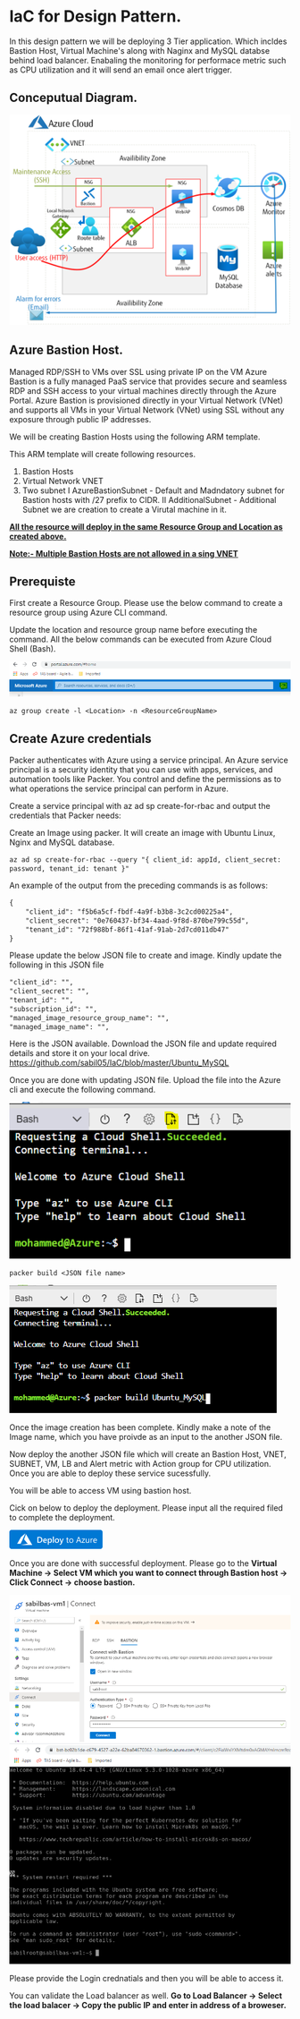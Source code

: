 # IaC for Design Pattern. 

In this design pattern we will be deploying 3 Tier application. Which incldes Bastion Host, Virtual Machine's along with Naginx and MySQL databse behind load balancer. Enabaling the monitoring for performace metric such as CPU utilization and it will send an email once alert trigger. 

## Conceputual Diagram. 

<img src=IaC.PNG>

## Azure Bastion Host. 

Managed RDP/SSH to VMs over SSL using private IP on the VM
Azure Bastion is a fully managed PaaS service that provides secure and seamless RDP and SSH access to your virtual machines directly through the Azure Portal. Azure Bastion is provisioned directly in your Virtual Network (VNet) and supports all VMs in your Virtual Network (VNet) using SSL without any exposure through public IP addresses.

We will be creating Bastion Hosts using the following ARM template. 

This ARM template will create following resources. 

1. Bastion Hosts
2. Virtual Network VNET
3. Two subnet
   I  AzureBastionSubnet - Default and Madndatory subnet for Bastion hosts with /27 prefix to CIDR. 
   II AdditionalSubnet - Additional Subnet we are creation to create a Virutal machine in it. 
   

<b> <u> All the resource will deploy in the same Resource Group and Location as created above. </u> </b>

<b> <u> Note:- Multiple Bastion Hosts are not allowed in a sing VNET  </u> </b>

Prerequiste
-----------
First create a Resource Group. Please use the below command to create a resource group using Azure CLI command. 

Update the location and resource group name before executing the command. All the below commands can be executed from Azure Cloud Shell (Bash).

<img src=cloudshell.PNG>

```
az group create -l <Location> -n <ResourceGroupName>
```
## Create Azure credentials
Packer authenticates with Azure using a service principal. An Azure service principal is a security identity that you can use with apps, services, and automation tools like Packer. You control and define the permissions as to what operations the service principal can perform in Azure.

Create a service principal with az ad sp create-for-rbac and output the credentials that Packer needs:

Create an Image using packer. It will create an image with Ubuntu Linux, Nginx and MySQL database. 

```
az ad sp create-for-rbac --query "{ client_id: appId, client_secret: password, tenant_id: tenant }"
```

An example of the output from the preceding commands is as follows:

```
{
    "client_id": "f5b6a5cf-fbdf-4a9f-b3b8-3c2cd00225a4",
    "client_secret": "0e760437-bf34-4aad-9f8d-870be799c55d",
    "tenant_id": "72f988bf-86f1-41af-91ab-2d7cd011db47"
}
```

Please update the below JSON file to create and image. Kindly update the following in this JSON file

```
"client_id": "",
"client_secret": "",
"tenant_id": "",
"subscription_id": "",
"managed_image_resource_group_name": "",
"managed_image_name": "",
```
Here is the JSON available. Download the JSON file and update required details and store it on your local drive. 
https://github.com/sabil05/IaC/blob/master/Ubuntu_MySQL

Once you are done with updating JSON file. Upload the file into the Azure cli and execute the following command. 

<img src=uploadfile.PNG>

```
packer build <JSON file name>
```
<img src=packer.PNG>

Once the image creation has been complete. Kindly make a note of the Image name, which you have proivde as an input to the another JSON file. 

Now deploy the another JSON file which will create an Bastion Host, VNET, SUBNET, VM, LB and Alert metric with Action group for CPU utilization. Once you are able to deploy these service sucessfully. 

You will be able to access VM using bastion host. 


Cick on below to deploy the deployment. Please input all the required filed to complete the deployment. 

<a href="https://portal.azure.com/#create/Microsoft.Template/uri/https%3A%2F%2Fraw.githubusercontent.com%2Fsabil05%2FIaC%2Fmaster%2FARM_application.json" target="_blank">
    <img src="https://raw.githubusercontent.com/Azure/azure-quickstart-templates/master/1-CONTRIBUTION-GUIDE/images/deploytoazure.png"/>
</a>


Once you are done with successful deployment. Please go to the <b> Virtual Machine -> Select VM which you want to connect through Bastion host -> Click Connect -> choose bastion.</b>

<img src=bastionconnect.PNG>

<img src=bastionaccess.PNG>

Please provide the Login crednatials and then you will be able to access it. 

You can validate the Load balancer as well. <b> Go to Load Balancer -> Select the load balacer -> Copy the public IP and enter in address of a broweser.</b> 
